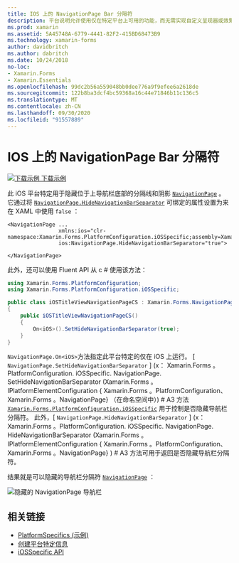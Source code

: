 ```yaml
---
title: IOS 上的 NavigationPage Bar 分隔符
description: 平台说明允许使用仅在特定平台上可用的功能，而无需实现自定义呈现器或效果。 本文介绍如何使用特定于 iOS 平台的来隐藏 NavigationPage 上导航栏底部的分隔线和阴影。
ms.prod: xamarin
ms.assetid: 5A45748A-6779-4441-82F2-415BD68473B9
ms.technology: xamarin-forms
author: davidbritch
ms.author: dabritch
ms.date: 10/24/2018
no-loc:
- Xamarin.Forms
- Xamarin.Essentials
ms.openlocfilehash: 99dc2b56a559048bb0dee776a9f9efee6a2618de
ms.sourcegitcommit: 122b8ba3dcf4bc59368a16c44e71846b11c136c5
ms.translationtype: MT
ms.contentlocale: zh-CN
ms.lasthandoff: 09/30/2020
ms.locfileid: "91557889"
---
```

# <a name="navigationpage-bar-separator-on-ios"></a>IOS 上的 NavigationPage Bar 分隔符

[![下载示例](~/media/shared/download.png) 下载示例](https://docs.microsoft.com/samples/xamarin/xamarin-forms-samples/userinterface-platformspecifics)

此 iOS 平台特定用于隐藏位于上导航栏底部的分隔线和阴影 [`NavigationPage`](xref:Xamarin.Forms.NavigationPage) 。 它通过将 [`NavigationPage.HideNavigationBarSeparator`](xref:Xamarin.Forms.PlatformConfiguration.iOSSpecific.NavigationPage.HideNavigationBarSeparatorProperty) 可绑定的属性设置为来在 XAML 中使用 `false` ：

```xaml
<NavigationPage ...
                xmlns:ios="clr-namespace:Xamarin.Forms.PlatformConfiguration.iOSSpecific;assembly=Xamarin.Forms.Core"
                ios:NavigationPage.HideNavigationBarSeparator="true">

</NavigationPage>
```

此外，还可以使用 Fluent API 从 c # 使用该方法：

```csharp
using Xamarin.Forms.PlatformConfiguration;
using Xamarin.Forms.PlatformConfiguration.iOSSpecific;

public class iOSTitleViewNavigationPageCS : Xamarin.Forms.NavigationPage
{
    public iOSTitleViewNavigationPageCS()
    {
        On<iOS>().SetHideNavigationBarSeparator(true);
    }
}
```

`NavigationPage.On<iOS>`方法指定此平台特定的仅在 iOS 上运行。 [ `NavigationPage.SetHideNavigationBarSeparator` ] (x： Xamarin.Forms 。PlatformConfiguration. iOSSpecific. NavigationPage. SetHideNavigationBarSeparator (Xamarin.Forms 。IPlatformElementConfiguration { Xamarin.Forms 。PlatformConfiguration、 Xamarin.Forms 。NavigationPage} （在命名空间中）) # A3 方法 [`Xamarin.Forms.PlatformConfiguration.iOSSpecific`](xref:Xamarin.Forms.PlatformConfiguration.iOSSpecific) 用于控制是否隐藏导航栏分隔符。 此外，[ `NavigationPage.HideNavigationBarSeparator` ] (x： Xamarin.Forms 。PlatformConfiguration. iOSSpecific. NavigationPage. HideNavigationBarSeparator (Xamarin.Forms 。IPlatformElementConfiguration { Xamarin.Forms 。PlatformConfiguration、 Xamarin.Forms 。NavigationPage} ) # A3 方法可用于返回是否隐藏导航栏分隔符。

结果就是可以隐藏的导航栏分隔符 [`NavigationPage`](xref:Xamarin.Forms.NavigationPage) ：

![隐藏的 NavigationPage 导航栏](navigation-bar-separator-images/navigationpage-hideseparatorbar.png)

## <a name="related-links"></a>相关链接

- [PlatformSpecifics (示例) ](/samples/xamarin/xamarin-forms-samples/userinterface-platformspecifics)
- [创建平台特定信息](~/xamarin-forms/platform/platform-specifics/index.md#creating-platform-specifics)
- [iOSSpecific API](xref:Xamarin.Forms.PlatformConfiguration.iOSSpecific)